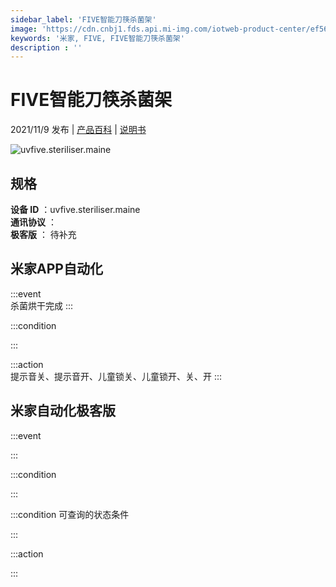 ```yaml
---
sidebar_label: 'FIVE智能刀筷杀菌架'
image: 'https://cdn.cnbj1.fds.api.mi-img.com/iotweb-product-center/ef56121f623654bec427b75b0c8d5983_1632468063956.png?GalaxyAccessKeyId=AKVGLQWBOVIRQ3XLEW&Expires=9223372036854775807&Signature=fifmxfpzwWt8RDUafccnJmlMiDE='
keywords: '米家, FIVE, FIVE智能刀筷杀菌架'
description : ''
---
```

# FIVE智能刀筷杀菌架

2021/11/9 发布 | [产品百科](https://home.mi.com/webapp/content/baike/product/index.html?model=uvfive.steriliser.maine/) | [说明书](https://home.mi.com/views/introduction.html?model=uvfive.steriliser.maine&region=cn)

![uvfive.steriliser.maine](https://cdn.cnbj1.fds.api.mi-img.com/iotweb-product-center/ef56121f623654bec427b75b0c8d5983_1632468063956.png?GalaxyAccessKeyId=AKVGLQWBOVIRQ3XLEW&Expires=9223372036854775807&Signature=fifmxfpzwWt8RDUafccnJmlMiDE=)

## 规格  
> 
**设备 ID** ：uvfive.steriliser.maine  
**通讯协议** ：  
**极客版**  ： 待补充 


## 米家APP自动化  

:::event  
杀菌烘干完成
:::

:::condition  

:::

:::action   
提示音关、提示音开、儿童锁关、儿童锁开、关、开
:::

## 米家自动化极客版  

:::event  

:::

:::condition  

:::

:::condition 可查询的状态条件  

:::

:::action  

:::

        
